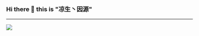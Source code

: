 ### Hi there 👋 this is "凉生丶因源"

<hr />

<img src="https://github-readme-stats.vercel.app/api?username=liangsheng8708&show_icons=true&include_all_commits=true&theme=tokyonight" />
<!--
**liangsheng8708/liangsheng8708** is a ✨ _special_ ✨ repository because its `README.md` (this file) appears on your GitHub profile.
Here are some ideas to get you started:

- 🔭 I’m currently working on ...
- 🌱 I’m currently learning ...
- 👯 I’m looking to collaborate on ...
- 🤔 I’m looking for help with ...
- 💬 Ask me about ...
- 📫 How to reach me: ...
- 😄 Pronouns: ...
- ⚡ Fun fact: ...
-->
